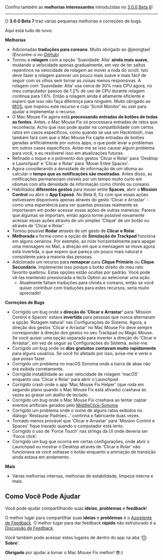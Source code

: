 Confira também as **melhorias interessantes** introduzidas no [3.0.0 Beta 6](https://github.com/noah-nuebling/mac-mouse-fix/releases/tag/3.0.0-Beta-6)!


---

O **3.0.0 Beta 7** traz várias pequenas melhorias e correções de bugs.

Aqui está tudo de novo:

**Melhorias**

- Adicionadas **traduções para coreano**. Muito obrigado ao @jeongtae! (Encontre-o no [GitHub](https://github.com/jeongtae))
- Tornou a **rolagem** com a opção 'Suavidade: Alta' **ainda mais suave**, mudando a velocidade apenas gradualmente, em vez de ter saltos repentinos na velocidade de rolagem ao mover a roda do scroll. Isto deve fazer a rolagem parecer um pouco mais suave e mais fácil de seguir com os olhos sem tornar as coisas menos responsivas. A rolagem com 'Suavidade: Alta' usa cerca de 30% mais CPU agora, no meu computador passou de 1.2% de uso de CPU durante rolagem contínua para 1.6%. Então a rolagem ainda é altamente eficiente e espero que isso não faça diferença para ninguém. Muito obrigado ao [MOS](https://mos.caldis.me/), que inspirou este recurso e cujo 'Scroll Monitor' eu usei para ajudar a implementar o recurso.
- O Mac Mouse Fix agora está **processando entradas de botões de todas as fontes**. Antes, o Mac Mouse Fix só processava entradas de ratos que reconhecia. Acho que isso pode ajudar na compatibilidade com certos ratos em casos específicos, como quando se usa um Hackintosh, mas também fará com que o Mac Mouse Fix capte entradas de botões geradas artificialmente por outros apps, o que pode levar a problemas em outros casos específicos. Avise-me se isso causar algum problema para você, e eu resolverei isso em atualizações futuras.
- Refinado o toque e o polimento dos gestos 'Clicar e Rolar' para 'Desktop e Launchpad' e 'Clicar e Rolar' para 'Mover Entre Spaces'.
- Agora considerando a densidade de informação de um idioma ao calcular o **tempo que as notificações são mostradas**. Antes disso, as notificações permaneciam visíveis por um tempo muito curto em idiomas com alta densidade de informação como chinês ou coreano.
- Habilitados **diferentes gestos** para mover entre **Spaces**, abrir o **Mission Control** ou abrir o **App Exposé**. No Beta 6, fiz com que essas ações estivessem disponíveis apenas através do gesto 'Clicar e Arrastar' - como uma experiência para ver quantas pessoas realmente se importavam em poder acessar essas ações de outras maneiras. Parece que algumas se importam, então agora tornei possível novamente acessar essas ações através de um simples 'Clique' de um botão ou através de 'Clicar e Rolar'.
- Tornou possível **Rodar** através de um gesto de **Clicar e Rolar**.
- **Melhorada** a forma como a opção de **Simulação do Trackpad** funciona em alguns cenários. Por exemplo, ao rolar horizontalmente para apagar uma mensagem no Mail, a direção em que a mensagem se move agora está invertida, o que espero que pareça um pouco mais natural e consistente para a maioria das pessoas.
- Adicionado um recurso para **remapear** para **Clique Primário** ou **Clique Secundário**. Implementei isso porque o botão direito do meu rato favorito quebrou. Estas opções estão ocultas por padrão. Você pode vê-las mantendo pressionada a tecla Option ao selecionar uma ação.
  - Atualmente faltam traduções para chinês e coreano, então se você quiser contribuir com traduções para estes recursos, seria muito apreciado!

**Correções de Bugs**

- Corrigido um bug onde a **direção do 'Clicar e Arrastar'** para 'Mission Control e Spaces' estava **invertida** para pessoas que nunca alternaram a opção 'Rolagem natural' nas Configurações do Sistema. Agora, a direção dos gestos 'Clicar e Arrastar' no Mac Mouse Fix deve sempre corresponder à direção dos gestos no seu Trackpad ou Magic Mouse. Se você quiser uma opção separada para inverter a direção do 'Clicar e Arrastar', em vez de seguir as Configurações do Sistema, avise-me.
- Corrigido um bug onde os **dias gratuitos** **contavam muito rapidamente** para alguns usuários. Se você foi afetado por isso, avise-me e verei o que posso fazer.
- Corrigido um problema no macOS Sonoma onde a barra de abas não era exibida corretamente.
- Corrigida instabilidade ao usar velocidade de rolagem 'macOS' enquanto usa 'Clicar e Rolar' para abrir o Launchpad.
- Corrigido crash onde o app 'Mac Mouse Fix Helper' (que roda em segundo plano quando o Mac Mouse Fix está ativado) crashava às vezes ao gravar um atalho de teclado.
- Corrigido um bug onde o Mac Mouse Fix crashava ao tentar captar eventos artificiais gerados pelo [MiddleClick-Sonoma](https://github.com/artginzburg/MiddleClick-Sonoma)
- Corrigido um problema onde o nome de alguns ratos exibidos no diálogo 'Restaurar Padrões...' continha o fabricante duas vezes.
- Tornado menos provável que 'Clicar e Arrastar' para 'Mission Control e Spaces' fique travado quando o computador está lento.
- Corrigido o uso de 'Force Touch' nas strings da UI onde deveria ser 'Force click'.
- Corrigido um bug que ocorria em certas configurações, onde abrir o Launchpad ou mostrar o Desktop através de 'Clicar e Rolar' não funcionava se você soltasse o botão enquanto a animação de transição ainda estava em andamento.

**Mais**

- Várias melhorias internas, melhorias de estabilidade, limpeza interna e mais.

## Como Você Pode Ajudar

Você pode ajudar compartilhando suas **ideias**, **problemas** e **feedback**!

O melhor lugar para compartilhar suas **ideias** e **problemas** é o [Assistente de Feedback](https://noah-nuebling.github.io/mac-mouse-fix-feedback-assistant/?type=bug-report).
O melhor lugar para dar feedback **rápido** não estruturado é a [Discussão de Feedback](https://github.com/noah-nuebling/mac-mouse-fix/discussions/366).

Você também pode acessar estes lugares de dentro do app na aba '**ⓘ Sobre**'.

**Obrigado** por ajudar a tornar o Mac Mouse Fix melhor! 😎:)